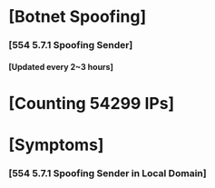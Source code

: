 # [Botnet Spoofing]
### [554 5.7.1 Spoofing Sender]
#### [Updated every 2~3 hours]

# [Counting 54299 IPs]

# [Symptoms] 
###   [554 5.7.1 Spoofing Sender in Local Domain]
